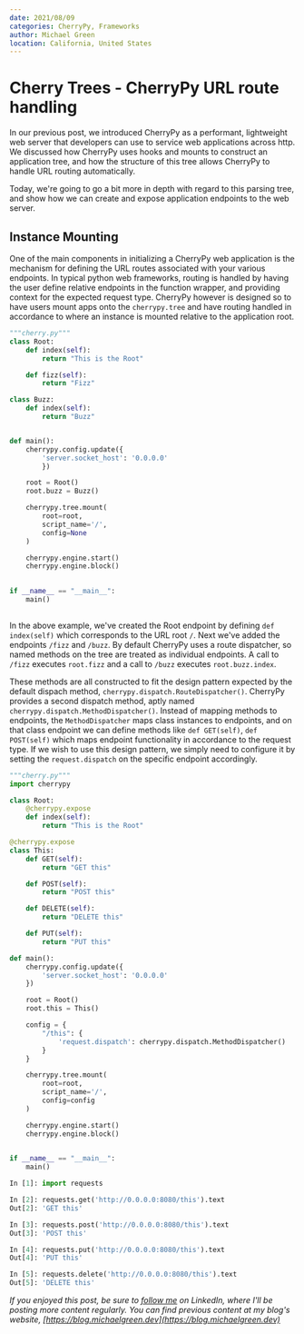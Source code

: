 ```yaml
---
date: 2021/08/09
categories: CherryPy, Frameworks
author: Michael Green
location: California, United States
---
```


# Cherry Trees - CherryPy URL route handling

In our previous post, we introduced CherryPy as a performant, lightweight web server that developers can use to service web applications across http. We discussed how CherryPy uses hooks and mounts to construct an application tree, and how the structure of this tree allows CherryPy to handle URL routing automatically.

Today, we're going to go a bit more in depth with regard to this parsing tree, and show how we can create and expose application endpoints to the web server.

## Instance Mounting

One of the main components in initializing a CherryPy web application is the mechanism for defining the URL routes associated with your various endpoints. In typical python web frameworks, routing is handled by having the user define relative endpoints in the function wrapper, and providing context for the expected request type. CherryPy however is designed so to have users mount apps onto the `cherrypy.tree` and have routing handled in accordance to where an instance is mounted relative to the application root.

```python
"""cherry.py"""
class Root:
    def index(self):
        return "This is the Root"

    def fizz(self):
        return "Fizz"

class Buzz:
    def index(self):
        return "Buzz"


def main():
    cherrypy.config.update({
        'server.socket_host': '0.0.0.0'
        })

    root = Root()
    root.buzz = Buzz()

    cherrypy.tree.mount(
        root=root, 
        script_name='/', 
        config=None
    )

    cherrypy.engine.start()
    cherrypy.engine.block()
    

if __name__ == "__main__":
    main()
    
```

In the above example, we've created the Root endpoint by defining `def index(self)` which corresponds to the URL root `/`. Next we've added the endpoints `/fizz` and `/buzz`. By default 
CherryPy uses a route dispatcher, so named methods on the tree are treated as individual endpoints. A call to `/fizz` executes `root.fizz` and a call to `/buzz` executes `root.buzz.index`. 



These methods are all constructed to fit the design pattern expected by the default dispach method, `cherrypy.dispatch.RouteDispatcher()`. CherryPy provides a second dispatch method, aptly named `cherrypy.dispatch.MethodDispatcher()`. Instead of mapping methods to endpoints, the `MethodDispatcher` maps class instances to endpoints, and on that class endpoint we can define methods like `def GET(self)`, `def POST(self)` which maps endpoint functionality in accordance to the request type. If we wish to use this design pattern, we simply need to configure it by setting the `request.dispatch` on the specific endpoint accordingly.

```python
"""cherry.py"""
import cherrypy

class Root:
    @cherrypy.expose
    def index(self):
        return "This is the Root"

@cherrypy.expose
class This:
    def GET(self):
        return "GET this"

    def POST(self):
        return "POST this"

    def DELETE(self):
        return "DELETE this"

    def PUT(self):
        return "PUT this"

def main():
    cherrypy.config.update({
        'server.socket_host': '0.0.0.0'
    })

    root = Root()
    root.this = This()

    config = {
        "/this": {
            'request.dispatch': cherrypy.dispatch.MethodDispatcher()
        }
    }

    cherrypy.tree.mount(
        root=root, 
        script_name='/', 
        config=config
    )

    cherrypy.engine.start()
    cherrypy.engine.block()
    

if __name__ == "__main__":
    main()
```

```python
In [1]: import requests

In [2]: requests.get('http://0.0.0.0:8080/this').text
Out[2]: 'GET this'

In [3]: requests.post('http://0.0.0.0:8080/this').text
Out[3]: 'POST this'

In [4]: requests.put('http://0.0.0.0:8080/this').text
Out[4]: 'PUT this'

In [5]: requests.delete('http://0.0.0.0:8080/this').text
Out[5]: 'DELETE this'
```

*If you enjoyed this post, be sure to [follow me](https://www.linkedin.com/in/1mikegrn/) on LinkedIn, where I'll be posting more content regularly. You can find previous content at my blog's website, [https://blog.michaelgreen.dev](https://blog.michaelgreen.dev)*
